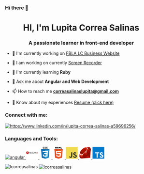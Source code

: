 ### Hi there 👋

<!--
**LCorreaSalinas/LCorreaSalinas** is a ✨ _special_ ✨ repository because its `README.md` (this file) appears on your GitHub profile.

Here are some ideas to get you started:

- 🔭 I’m currently working on ...
- 🌱 I’m currently learning ...
- 👯 I’m looking to collaborate on ...
- 🤔 I’m looking for help with ...
- 💬 Ask me about ...
- 📫 How to reach me: ...
- 😄 Pronouns: ...
- ⚡ Fun fact: ...
-->




   
<h1 align="center"> HI, I'm Lupita Correa Salinas </h1>
 <h3 align="center"> A passionate learner in front-end developer</h3>
    
    

- 🔭 I'm currently working on [FBLA LC Business Website](https://github.com/LCorreaSalinas/FBLA-LC-Business-Website)

- 👯 I am working on currently [Screen Recorder](https://github.com/LCorreaSalinas/Screen-Recorder)

- 🌱 I'm currently learning **Ruby**

- 💬 Ask me about **Angular and Web Development**

- 📫 How to reach me **correasalinaslupita@gmail.com**

- 📄 Know about my experiences <a href="https://drive.google.com/file/d/12zHbN0SfIEvk1NSrLopTpAr7-YZEsvSh/view?usp=share_link">Resume (click here) </a>



<h3 align="left">Connect with me:</h3>
<p align="left">
<a href="https://linkedin.com/in/https://www.linkedin.com/in/lupita-correa-salinas-a59696256/" target="blank"><img align="center" src="https://raw.githubusercontent.com/rahuldkjain/github-profile-readme-generator/master/src/images/icons/Social/linked-in-alt.svg" alt="https://www.linkedin.com/in/lupita-correa-salinas-a59696256/" height="30" width="40" /></a>
</p>

<h3 align="left">Languages and Tools:</h3>
<p align="left"> <a href="https://angular.io" target="_blank" rel="noreferrer"> <img src="https://angular.io/assets/images/logos/angular/angular.svg" alt="angular" width="40" height="40"/> </a> <a href="https://angular.io" target="_blank" rel="noreferrer"> <img src="https://raw.githubusercontent.com/devicons/devicon/master/icons/angularjs/angularjs-original-wordmark.svg" alt="angularjs" width="40" height="40"/> </a> <a href="https://www.w3schools.com/css/" target="_blank" rel="noreferrer"> <img src="https://raw.githubusercontent.com/devicons/devicon/master/icons/css3/css3-original-wordmark.svg" alt="css3" width="40" height="40"/> </a> <a href="https://www.w3.org/html/" target="_blank" rel="noreferrer"> <img src="https://raw.githubusercontent.com/devicons/devicon/master/icons/html5/html5-original-wordmark.svg" alt="html5" width="40" height="40"/> </a> <a href="https://developer.mozilla.org/en-US/docs/Web/JavaScript" target="_blank" rel="noreferrer"> <img src="https://raw.githubusercontent.com/devicons/devicon/master/icons/javascript/javascript-original.svg" alt="javascript" width="40" height="40"/> </a> <a href="https://www.ruby-lang.org/en/" target="_blank" rel="noreferrer"> <img src="https://raw.githubusercontent.com/devicons/devicon/master/icons/ruby/ruby-original.svg" alt="ruby" width="40" height="40"/> </a> <a href="https://www.typescriptlang.org/" target="_blank" rel="noreferrer"> <img src="https://raw.githubusercontent.com/devicons/devicon/master/icons/typescript/typescript-original.svg" alt="typescript" width="40" height="40"/> </a> </p>

<p><img align="left" src="https://github-readme-stats.vercel.app/api/top-langs?username=lcorreasalinas&show_icons=true&locale=en&layout=compact" alt="lcorreasalinas" /></p>

<p>&nbsp;<img align="center" src="https://github-readme-stats.vercel.app/api?username=lcorreasalinas&show_icons=true&locale=en" alt="lcorreasalinas" /></p>





